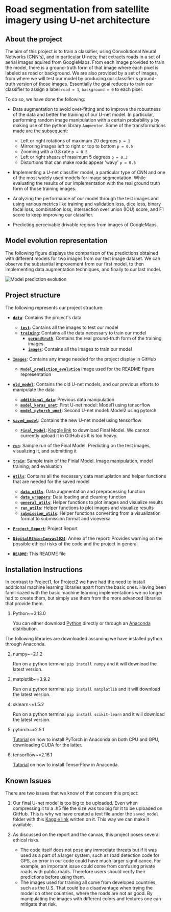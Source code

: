 # Road segmentation from satellite imagery using U-net architecture

## About the project

The aim of this project is to train a classifier, using Convolutional Neural Networks (CNN's), and in particular U-nets; that extracts roads in a set of aerial images aquired from GoogleMaps. From each image provided to train the model, there is a ground-truth form of that image where each pixel is labeled as road or background.  We are also provided by a set of images, from where we will test our model by producing our classifier's ground-truth version of those images. Essentially the goal reduces to train our classifier to assign a label `road = 1`, `background = 0` to each pixel. 

To do so, we have done the following:

* Data augmentation to avoid over-fitting and to improve the robustness of the data and better the training of our U-net model. In      particular, performing random image manipulation with a certain probability `p` by making use of the python library `Augmentor`. Some of the transformations made are the subsequent:
    * Left or right rotations of maximum 20 degrees `p = 1`
    * Mirroring images left to right or top to bottom `p = 0.5`
    * Zooming with a 0.8 rate `p = 0.5`
    * Left or right shears of maximum 5 degrees `p = 0.3`
    * Distortions that can make roads appear 'wavy' `p = 0.5`

* Implementing a U-net classifier model, a particular type of CNN and one of the most widely used models for image segmentation. While evaluating the results of our implementation with the real ground truth form of those training images.
* Analyzing the performance of our model through the test images and using various metrics like training and validation loss, dice loss, binary focal loss, combination loss, intersection over union (IOU) score, and F1 score to keep improving our classifier. 
* Predicting perceivable drivable regions from images of GoogleMaps.

## Model evolution representation

The following figure displays the comparison of the predictions obtained with different models for two images from our test image dataset. We can observe the substantial improvement from our first model, to then implementing data augmentation techniques, and finally to our last model.

![Model prediction evolution](https://github.com/CS-433/ml-project-2-sfs_team/tree/6bb9161dfc40055c5fc9ad94c9c96b2fde1d73df/Images/Model_prediction_evolution.png?raw=true)


## Project structure

The following represents our project structure:


- **[`data`](./data/)**: Contains the project's data
  - **[`test`](./data/test/)**: Contains all the images to test our model
  - **[`training`](./data/training/)**: Contains all the data necessary to train our model
    - **[`gorundtruth`](./data/training/groundtruth/)**: Contains the real ground-truth form of the training images
    - **[`images`](./data/training/images/)**: Contains all the images to train our model

- **[`Images`](./Images/)**: Contains any image needed for the project display in GitHub
  - **[`Model_prediction_evolution`](./Images/Model_prediction_evolution.png)** Image used for the README figure representation

- **[`old_model`](./old_model/)**: Contains the old U-net models, and our previous efforts to manipulate the data
  - **[`additional_data`](./old_model/addittional_data.ipynb)**: Previous data manipulation
  - **[`model_keras_unet`](./old_model/model_keras_unet.ipynb)**: First U-net model: Model1 using tensorflow
  - **[`model_pytorch_unet`](./old_model/model_pytorch_unet.ipynb)**: Second U-net model: Model2 using pytorch

- **[`saved_model`](./saved_model/)**: Contains the new U-net model using tensorflow
  - **[`Final_Model`](./saved_model/Final_Model.txt)**: [Kaggle link](https://www.kaggle.com/datasets/fredriknguyenepfl0/saved-model) to download Final Model. We cannot currently upload it in GitHub as it is too heavy. 

- **[`run`](./run.ipynb)**: Sample run of the Final Model. Predicting on the test images, visualizing it, and submitting it

- **[`train`](./train.ipynb)**: Sample train of the Finlal Model. Image manipulation, model training, and evaluation 

- **[`utils`](./utils/)**: Contains all the necessary data maniuplation and helper functions that are needed for the saved model
  - **[`data_utils`](./utils/data_utils.py)**: Data augmentation and preprocessing function
  - **[`data_wrappers`](./utils/data_wrappers.py)**: Data loading and cleaning function
  - **[`general_utils`](./utils/general_utils.py)**: Helper functions to plot images and visualize results
  - **[`run_utils`](./utils/run_utils.py)**: Helper functions to plot images and visualize results
  - **[`submission_utils`](./utils/submission_utils.py)**: Helper functions converting from a visualization format to submission format and viceversa

- **[`Project_Report`](./CS433_Project2_SFS.pdf)**: Project Report

- **[`DigitalEthicsCanvas2024`](./DigitalEthicsCanvas2024.pdf)**: Annex of the report: Provides warning on the possible ethical risks of the code and the project in general 

- **[`README`](./README.md)**: This README file


## Installation Instructions

In contrast to Project1, for Project2 we have had the need to install additional machine learning libraries apart from the basic ones. Having been familiriazed with the basic machine learning implementations we no longer had to create them, but simply use them from the more advanced libraries that provide them.

1. Python~=3.13.0
    
    You can either download [Python](https://www.python.org/downloads/) directly or through an [Anaconda](https://www.anaconda.com/download/) distribution.

The following libraries are downloaded assuming we have installed python through Anaconda.

2. numpy~=2.1.2
    
    Run on a python terminal `pip install numpy` and it will download the latest version.

3. matplotlib~=3.9.2
    
    Run on a python terminal `pip install matplotlib` and it will download the latest version.

4. sklearn~=1.5.2

    Run on a python terminal `pip install scikit-learn` and it will download the latest version.
    
5. pytorch~=2.5.1

    [Tutorial](https://www.youtube.com/watch?v=STYdcBIT9H8) on how to install PyTorch in Anaconda on both CPU and GPU, downloading CUDA for the latter.

6. tensorflow~=2.16.1

    [Tutorial](https://www.youtube.com/watch?v=QJjHc2iSeBc) on how to install TensorFlow in Anaconda.



## Known Issues

There are two issues that we know of that concern this project:

1. Our final U-net model is too big to be uploaded. Even when compressing it to a .h5 file the size was too big for it to be uploaded on GitHub. This is why we have created a text file under the `saved_model` folder with this [Kaggle link](https://www.kaggle.com/datasets/fredriknguyenepfl0/saved-model) written on it. This way we can make it available.


2. As discussed on the report and the canvas, this project poses several ethical risks.
    * The code itself does not pose any immediate threats but if it was used as a part of a larger system, such as road detection code for GPS, an error in our code could have much larger significance. For example, an important issue could come from confusing private roads with public roads. Therefore users should verify their predictions before using them.
    * The images used for training all come from developed countries, such as the U.S. That could be a disadvantage when trying the model on other countries, where the roads are not as good. By manipulating the images with different colors and textures one can mitigate that risk.
     

